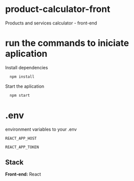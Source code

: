# product-calculator-front
Products and services calculator - front-end

# run the commands to iniciate aplication

Install dependencies
```bash
  npm install
```

Start the aplication
```bash
  npm start
```

# .env

environment variables to your .env

`REACT_APP_HOST`

`REACT_APP_TOKEN`

## Stack

**Front-end:** React

